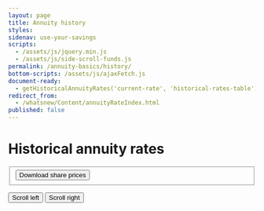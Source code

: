 ```yaml
---
layout: page
title: Annuity history
styles:
sidenav: use-your-savings
scripts:
  - /assets/js/jquery.min.js
  - /assets/js/side-scroll-funds.js
permalink: /annuity-basics/history/
bottom-scripts: /assets/js/ajaxFetch.js
document-ready:
  - getHistoricalAnnuityRates('current-rate', 'historical-rates-table');
redirect_from:
  - /whatsnew/Content/annuityRateIndex.html
published: false
---
```


# Historical annuity rates

<span id='current-rate'></span>

<section class="date-range">
<form class="share-price-date-range" action="javascript:void(0);">
<fieldset>
<button class="usa-button-secondary" onClick='doDownloadAnnuityRates("CSV");'>
  Download share prices <i class="fal fa-arrow-alt-to-bottom"></i></button>
</fieldset>
</form>
</section>

<div class="table-view">
  <button id="slideRight" class="slide-right" type="button" class="usa-button-secondary"><i class="fal fa-arrow-to-left"></i> Scroll left</button>
  <button id="slideLeft" class="slide-left" type="button" class="usa-button-secondary">Scroll right <i class="fal fa-arrow-to-right"></i></button>
</div><!-- END div.table-scroll-buttons -->
<div id="historical-rates" class="table-side-scroll"></div>



<!-- CONTENT END -->
